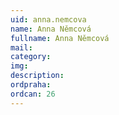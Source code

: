 ```yaml
---
uid: anna.nemcova
name: Anna Němcová
fullname: Anna Němcová
mail: 
category: 
img: 
description: 
ordpraha: 
ordcan: 26
---
```




